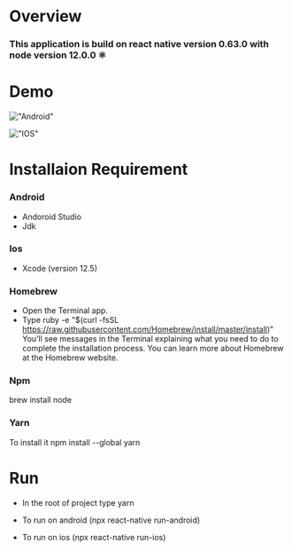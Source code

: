 # Overview

### This application is build on react native version 0.63.0 with node version 12.0.0 ⚛️

# Demo

!["Android"](https://media.giphy.com/media/o49vrUx8hVmpEv60bb/giphy.gif)

!["IOS"](https://media.giphy.com/media/4PtjEfK2bJYaSoLIWG/giphy.gif)

# Installaion Requirement

### Android

- Andoroid Studio
- Jdk

### Ios

- Xcode (version 12.5)

### Homebrew

- Open the Terminal app.
- Type ruby -e "\$(curl -fsSL https://raw.githubusercontent.com/Homebrew/install/master/install)" You’ll see messages in the Terminal explaining what you need to do to complete the installation process. You can learn more about Homebrew at the Homebrew website.

### Npm

brew install node

### Yarn

To install it npm install --global yarn

# Run

- In the root of project type yarn

- To run on android (npx react-native run-android)

- To run on ios (npx react-native run-ios)
